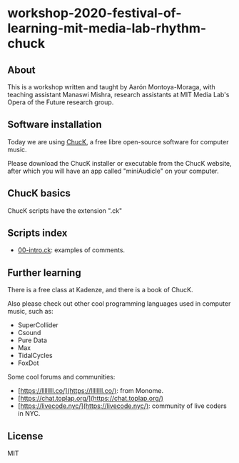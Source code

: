 # workshop-2020-festival-of-learning-mit-media-lab-rhythm-chuck

## About

This is a workshop written and taught by Aarón Montoya-Moraga, with teaching assistant Manaswi Mishra, research assistants at MIT Media Lab's Opera of the Future research group.

## Software installation

Today we are using [ChucK](https://chuck.cs.princeton.edu/), a free libre open-source software for computer music.

Please download the ChucK installer or executable from the ChucK website, after which you will have an app called "miniAudicle" on your computer.

## ChucK basics

ChucK scripts have the extension ".ck"

## Scripts index

* [00-intro.ck](./scripts/00-intro.ck): examples of comments.

## Further learning

There is a free class at Kadenze, and there is a book of ChucK.

Also please check out other cool programming languages used in computer music, such as:

* SuperCollider
* Csound
* Pure Data
* Max
* TidalCycles
* FoxDot

Some cool forums and communities:
* [https://llllllll.co/](https://llllllll.co/): from Monome.
* [https://chat.toplap.org/](https://chat.toplap.org/)
* [https://livecode.nyc/](https://livecode.nyc/): community of live coders in NYC.


## License

MIT

